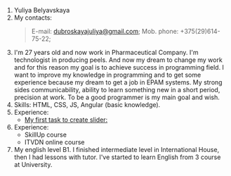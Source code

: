 1. Yuliya Belyavskaya
2. My contacts: 
    >E-mail: dubroskayajuliya@gmail.com;
    >Mob. phone: +375(29)614-75-22;
3. I'm 27 years old and now work in Pharmaceutical Company. I'm technologist in producing peels. And now my dream to change my work and for this reason  my goal is to achieve success in programming field. I want to improve my knowledge in programming and to get some experience because my dream to get a job in EPAM systems. My strong sides communicability, ability to learn something new in a short period, precision at work. To be a good programmer is my main goal and wish.
4. Skills: HTML, CSS, JS,  Angular (basic knowledge).
6. Experience: 
	* [My first task to create slider:](https://juliyad152.github.io/Slider-/)
7.  Experience: 
	* SkillUp course
	* ITVDN online course
8. My english level B1. I finished intermediate level in International House, then I had lessons with tutor. I've started to learn English from 3 course at University.  